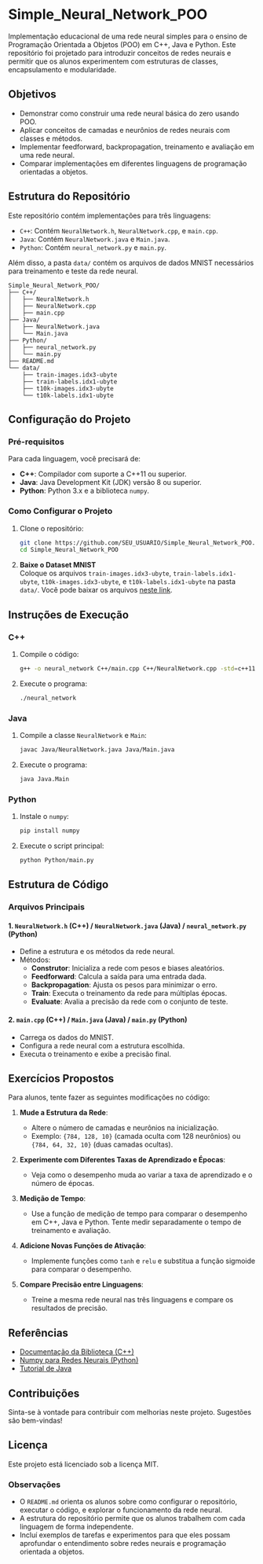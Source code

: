 # Simple_Neural_Network_POO

Implementação educacional de uma rede neural simples para o ensino de Programação Orientada a Objetos (POO) em C++, Java e Python. Este repositório foi projetado para introduzir conceitos de redes neurais e permitir que os alunos experimentem com estruturas de classes, encapsulamento e modularidade.

## Objetivos

- Demonstrar como construir uma rede neural básica do zero usando POO.
- Aplicar conceitos de camadas e neurônios de redes neurais com classes e métodos.
- Implementar feedforward, backpropagation, treinamento e avaliação em uma rede neural.
- Comparar implementações em diferentes linguagens de programação orientadas a objetos.

## Estrutura do Repositório

Este repositório contém implementações para três linguagens:
- `C++`: Contém `NeuralNetwork.h`, `NeuralNetwork.cpp`, e `main.cpp`.
- `Java`: Contém `NeuralNetwork.java` e `Main.java`.
- `Python`: Contém `neural_network.py` e `main.py`.
  
Além disso, a pasta `data/` contém os arquivos de dados MNIST necessários para treinamento e teste da rede neural.

```
Simple_Neural_Network_POO/
├── C++/
│   ├── NeuralNetwork.h
│   ├── NeuralNetwork.cpp
│   ├── main.cpp
├── Java/
│   ├── NeuralNetwork.java
│   └── Main.java
├── Python/
│   ├── neural_network.py
│   └── main.py
├── README.md
└── data/
    ├── train-images.idx3-ubyte
    ├── train-labels.idx1-ubyte
    ├── t10k-images.idx3-ubyte
    └── t10k-labels.idx1-ubyte
```

## Configuração do Projeto

### Pré-requisitos

Para cada linguagem, você precisará de:

- **C++**: Compilador com suporte a C++11 ou superior.
- **Java**: Java Development Kit (JDK) versão 8 ou superior.
- **Python**: Python 3.x e a biblioteca `numpy`.

### Como Configurar o Projeto

1. Clone o repositório:
   ```bash
   git clone https://github.com/SEU_USUARIO/Simple_Neural_Network_POO.git
   cd Simple_Neural_Network_POO
   ```

2. **Baixe o Dataset MNIST**  
   Coloque os arquivos `train-images.idx3-ubyte`, `train-labels.idx1-ubyte`, `t10k-images.idx3-ubyte`, e `t10k-labels.idx1-ubyte` na pasta `data/`. Você pode baixar os arquivos [neste link](http://yann.lecun.com/exdb/mnist/).

## Instruções de Execução

### C++

1. Compile o código:
   ```bash
   g++ -o neural_network C++/main.cpp C++/NeuralNetwork.cpp -std=c++11
   ```
2. Execute o programa:
   ```bash
   ./neural_network
   ```

### Java

1. Compile a classe `NeuralNetwork` e `Main`:
   ```bash
   javac Java/NeuralNetwork.java Java/Main.java
   ```
2. Execute o programa:
   ```bash
   java Java.Main
   ```

### Python

1. Instale o `numpy`:
   ```bash
   pip install numpy
   ```
2. Execute o script principal:
   ```bash
   python Python/main.py
   ```

## Estrutura de Código

### Arquivos Principais

#### 1. `NeuralNetwork.h` (C++) / `NeuralNetwork.java` (Java) / `neural_network.py` (Python)
   - Define a estrutura e os métodos da rede neural.
   - Métodos:
     - **Construtor**: Inicializa a rede com pesos e biases aleatórios.
     - **Feedforward**: Calcula a saída para uma entrada dada.
     - **Backpropagation**: Ajusta os pesos para minimizar o erro.
     - **Train**: Executa o treinamento da rede para múltiplas épocas.
     - **Evaluate**: Avalia a precisão da rede com o conjunto de teste.

#### 2. `main.cpp` (C++) / `Main.java` (Java) / `main.py` (Python)
   - Carrega os dados do MNIST.
   - Configura a rede neural com a estrutura escolhida.
   - Executa o treinamento e exibe a precisão final.

## Exercícios Propostos

Para alunos, tente fazer as seguintes modificações no código:

1. **Mude a Estrutura da Rede**:
   - Altere o número de camadas e neurônios na inicialização.
   - Exemplo: `{784, 128, 10}` (camada oculta com 128 neurônios) ou `{784, 64, 32, 10}` (duas camadas ocultas).

2. **Experimente com Diferentes Taxas de Aprendizado e Épocas**:
   - Veja como o desempenho muda ao variar a taxa de aprendizado e o número de épocas.

3. **Medição de Tempo**:
   - Use a função de medição de tempo para comparar o desempenho em C++, Java e Python. Tente medir separadamente o tempo de treinamento e avaliação.

4. **Adicione Novas Funções de Ativação**:
   - Implemente funções como `tanh` e `relu` e substitua a função sigmoide para comparar o desempenho.

5. **Compare Precisão entre Linguagens**:
   - Treine a mesma rede neural nas três linguagens e compare os resultados de precisão.

## Referências

- [Documentação da Biblioteca <chrono> (C++)](https://en.cppreference.com/w/cpp/chrono)
- [Numpy para Redes Neurais (Python)](https://numpy.org/doc/stable/)
- [Tutorial de Java](https://docs.oracle.com/javase/tutorial/)

## Contribuições

Sinta-se à vontade para contribuir com melhorias neste projeto. Sugestões são bem-vindas!

## Licença

Este projeto está licenciado sob a licença MIT.

### Observações

- O `README.md` orienta os alunos sobre como configurar o repositório, executar o código, e explorar o funcionamento da rede neural.
- A estrutura do repositório permite que os alunos trabalhem com cada linguagem de forma independente.
- Incluí exemplos de tarefas e experimentos para que eles possam aprofundar o entendimento sobre redes neurais e programação orientada a objetos.
